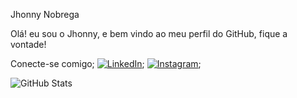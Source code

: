
Jhonny Nobrega

Olá! eu sou o Jhonny, e bem vindo ao meu perfil do GitHub, fique a vontade!

Conecte-se comigo;
[![LinkedIn](https://img.shields.io/badge/LinkedIn-5858FA?style=for-the-badge&logo=linkedin&logoColor=000)](https://www.linkedin.com/in/jhonny-nobrega-604842245/);
[![Instagram](https://img.shields.io/badge/Instagram-5858FA?style=for-the-badge&logo=instagram&logoColor=000)](https://www.instagram.com/eu_sou_o_jhonny/);




![GitHub Stats](https://github-readme-stats.vercel.app/api?username=jhonnynobrega&theme=transparent&bg_color=000&border_color=5858FA&show_icons=true&icon_color=5858FA&title_color=5858FAtext_color=58FAF4)


